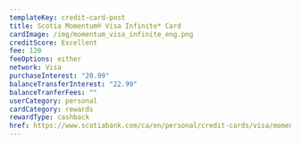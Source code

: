 ```yaml
---
templateKey: credit-card-post
title: Scotia Momentum® Visa Infinite* Card
cardImage: /img/momentum_visa_infinite_eng.png
creditScore: Excellent
fee: 120
feeOptions: either
network: Visa
purchaseInterest: "20.99"
balanceTransferInterest: "22.99"
balanceTranferFees: ""
userCategory: personal
cardCategory: rewards
rewardType: cashback
href: https://www.scotiabank.com/ca/en/personal/credit-cards/visa/momentum-infinite-card.html?cid=a-27077b-23275c-
---
```


